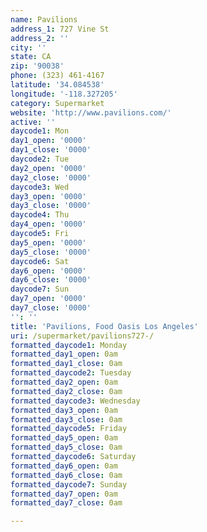 ```yaml
---
name: Pavilions
address_1: 727 Vine St
address_2: ''
city: ''
state: CA
zip: '90038'
phone: (323) 461-4167
latitude: '34.084538'
longitude: '-118.327205'
category: Supermarket
website: 'http://www.pavilions.com/'
active: ''
daycode1: Mon
day1_open: '0000'
day1_close: '0000'
daycode2: Tue
day2_open: '0000'
day2_close: '0000'
daycode3: Wed
day3_open: '0000'
day3_close: '0000'
daycode4: Thu
day4_open: '0000'
daycode5: Fri
day5_open: '0000'
day5_close: '0000'
daycode6: Sat
day6_open: '0000'
day6_close: '0000'
daycode7: Sun
day7_open: '0000'
day7_close: '0000'
'': ''
title: 'Pavilions, Food Oasis Los Angeles'
uri: /supermarket/pavilions727-/
formatted_daycode1: Monday
formatted_day1_open: 0am
formatted_day1_close: 0am
formatted_daycode2: Tuesday
formatted_day2_open: 0am
formatted_day2_close: 0am
formatted_daycode3: Wednesday
formatted_day3_open: 0am
formatted_day3_close: 0am
formatted_daycode5: Friday
formatted_day5_open: 0am
formatted_day5_close: 0am
formatted_daycode6: Saturday
formatted_day6_open: 0am
formatted_day6_close: 0am
formatted_daycode7: Sunday
formatted_day7_open: 0am
formatted_day7_close: 0am

---
```

